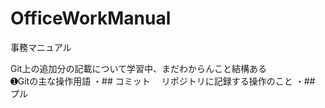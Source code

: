 # OfficeWorkManual
事務マニュアル

Git上の追加分の記載について学習中、まだわからんこと結構ある</br>
➊Gitの主な操作用語
・## コミット
　リポジトリに記録する操作のこと
・## プル
